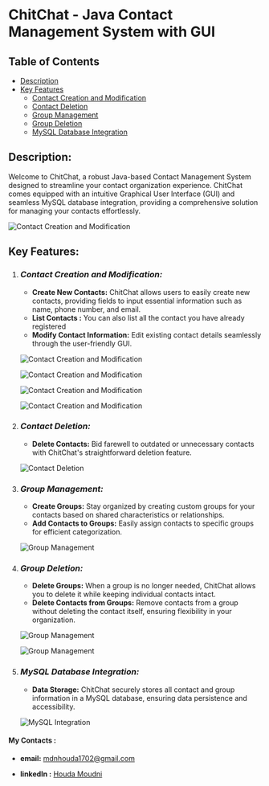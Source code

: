 # ChitChat - Java Contact Management System with GUI


## Table of Contents
  - [Description](#description)
  - [Key Features](#key-features)
    - [Contact Creation and Modification](#contact-creation-and-modification)
    - [Contact Deletion](#contact-deletion)
    - [Group Management](#group-management)
    - [Group Deletion](#group-deletion)
    - [MySQL Database Integration](#mysql-database-integration)



## Description:

Welcome to ChitChat, a robust Java-based Contact Management System designed to streamline your contact organization experience. ChitChat comes equipped with an intuitive Graphical User Interface (GUI) and seamless MySQL database integration, providing a comprehensive solution for managing your contacts effortlessly.

![Contact Creation and Modification](https://github.com/houda-moudni/Chit-Chat-Application/blob/main/C-Chat%20Guide/Screenshot%202023-10-08%20at%207.38.22%20PM.png)

## Key Features:

1. ### ***Contact Creation and Modification:***
   - **Create New Contacts:** ChitChat allows users to easily create new contacts, providing fields to input essential information such as name, phone number, and email.
   - **List Contacts :** You can also list all the contact you have already registered 
   - **Modify Contact Information:** Edit existing contact details seamlessly through the user-friendly GUI.

   ![Contact Creation and Modification](https://github.com/houda-moudni/Chit-Chat-Application/blob/main/C-Chat%20Guide/Screenshot%202023-11-05%20at%201.21.23%20PM.png)

   ![Contact Creation and Modification](https://github.com/houda-moudni/Chit-Chat-Application/blob/main/C-Chat%20Guide/Screenshot%202023-11-05%20at%201.21.45%20PM.png)

   ![Contact Creation and Modification](https://github.com/houda-moudni/Chit-Chat-Application/blob/main/C-Chat%20Guide/Screenshot%202023-11-05%20at%201.21.57%20PM.png)
   
   ![Contact Creation and Modification](https://github.com/houda-moudni/Chit-Chat-Application/blob/main/C-Chat%20Guide/Screenshot%202023-11-05%20at%201.21.57%20PM.png)
   
3. ### ***Contact Deletion:***
   - **Delete Contacts:** Bid farewell to outdated or unnecessary contacts with ChitChat's straightforward deletion feature.

   ![Contact Deletion](https://github.com/houda-moudni/Chit-Chat-Application/blob/main/C-Chat%20Guide/Screenshot%202023-11-05%20at%201.21.36%20PM.png)

4. ### ***Group Management:***
   - **Create Groups:** Stay organized by creating custom groups for your contacts based on shared characteristics or relationships.
   - **Add Contacts to Groups:** Easily assign contacts to specific groups for efficient categorization.

   ![Group Management](https://github.com/houda-moudni/Chit-Chat-Application/blob/main/C-Chat%20Guide/Screenshot%202023-11-05%20at%201.22.03%20PM.png)

5. ### ***Group Deletion:***
   - **Delete Groups:** When a group is no longer needed, ChitChat allows you to delete it while keeping individual contacts intact.
   - **Delete Contacts from Groups:** Remove contacts from a group without deleting the contact itself, ensuring flexibility in your organization.
  
   ![Group Management](https://github.com/houda-moudni/Chit-Chat-Application/blob/main/C-Chat%20Guide/Screenshot%202023-11-05%20at%201.22.10%20PM.png)

   ![Group Management](https://github.com/houda-moudni/Chit-Chat-Application/blob/main/C-Chat%20Guide/Screenshot%202023-11-05%20at%201.22.14%20PM.png)


6. ### ***MySQL Database Integration:***
   - **Data Storage:** ChitChat securely stores all contact and group information in a MySQL database, ensuring data persistence and accessibility.

   ![MySQL Integration](https://github.com/houda-moudni/Chit-Chat-Application/blob/main/C-Chat%20Guide/Screenshot%202023-11-12%20at%2012.36.11%20PM.png)


#### My Contacts : 
- **email:** mdnhouda1702@gmail.com

- **linkedIn :** [Houda Moudni](https://www.linkedin.com/in/houda-moudni-525708257/)
